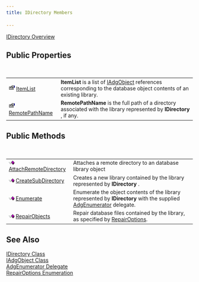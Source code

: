 ```yaml
---
title: IDirectory Members

---
```


[IDirectory Overview](idirectory-class.html) 

## Public Properties
<br />


|      |      |
| ---- | ---- |
| <img alt="public property" src="images/property.bmp" width="16" height="16" border="0" /> [ ItemList](idirectory-class-item-list-property.html) | **ItemList** is a list of [IAdgObject](iadg-object-class.html) references corresponding to the database object contents of an existing library. |
| <img alt="public property" src="images/property.bmp" width="16" height="16" border="0" /> [ RemotePathName](idirectory-class-remote-path-name-property.html) | **RemotePathName** is the full path of a directory associated with the library represented by **IDirectory** , if any. |



## Public Methods

<br />


|      |      |
| ---- | ---- |
| <img alt="public property" src="images/public-method.gif" x-maintain-ratio="TRUE" width="15" height="11" border="0" /> [ AttachRemoteDirectory](idirectory-class-attach-remote-directory-method.html) | Attaches a remote directory to an database library object |
| <img alt="public property" src="images/public-method.gif" x-maintain-ratio="TRUE" width="15" height="11" border="0" /> [ CreateSubDirectory](idirectory-class-create-subdirectory-method.html) | Creates a new library contained by the library represented by **IDirectory** . |
| <img alt="public property" src="images/public-method.gif" x-maintain-ratio="TRUE" width="15" height="11" border="0" /> [Enumerate](idirectory-class-enumerate-method.html) | Enumerate the object contents of the library represented by **IDirectory** with the supplied [AdgEnumerator](adg-enumerator-delegate.html) delegate. |
| <img alt="public property" src="images/public-method.gif" x-maintain-ratio="TRUE" width="15" height="11" border="0" /> [RepairObjects](idirectory-class-repair-objects-method.html) | Repair database files contained by the library, as specified by [ RepairOptions](repair-options-enumeration.html). |



## See Also


[IDirectory Class](idirectory-class.html)
      <br />
[IAdgObject Class](iadg-object-class.html)
      <br />
[AdgEnumerator Delegate](adg-enumerator-delegate.html)
      <br />
[RepairOptions Enumeration](repair-options-enumeration.html)

